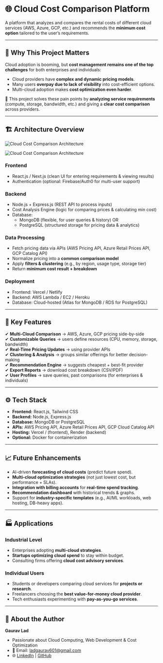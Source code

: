# 🌐 Cloud Cost Comparison Platform  

A platform that analyzes and compares the rental costs of different cloud services (AWS, Azure, GCP, etc.) and recommends the **minimum cost option** tailored to the user’s requirements.  

---

## 🌟 Why This Project Matters  

Cloud adoption is booming, but **cost management remains one of the top challenges** for both enterprises and individuals:  

- Cloud providers have **complex and dynamic pricing models**.  
- Many users **overpay due to lack of visibility** into cost-efficient options.  
- Multi-cloud adoption makes **cost optimization even harder**.  

🚀 This project solves these pain points by **analyzing service requirements** (compute, storage, bandwidth, etc.) and giving a **clear cost comparison** across providers.  

---

## 🏗️ Architecture Overview  

![Cloud Cost Comparison Architecture](https://kroki.io/mermaid/svg/eNptUc1OwzAMvvMUPnZC4wF2QOpPOjgwlZWxQ7RD6MwIdMlIUm1FfXicpJMQWw-O4-8ntvve6mPzIYyDl-IG6FtZNAn3cTOB6fR-YMqhgSV-d9LgHpWzA5SMl0YToLYzgkTjQBtY4MndfdpN8ClZUNdECWK0boCM8Uw0X0G20FskNtwCOx0MWtIFYRaEkFaPPKEAc-HwKPpJtPUVDzO1kwp5rq2DVIm2t9KOxUiMeeAWGU8K4cSbsDjaFFnszmmDA1Qe5ZWRjVQ78BfwiNjhNfbqQVrK-rAkeO7Q9DCWxhH-vJ2uaxpjXcPZnQaYXHSY_nQGiecP2pYTsg0CtNf587ziCQXIqddWn13_05Zou9bxJ6nkvttDWFasRceYx32eDto4vkR_jLcZ5PWr_7FVUV4ISnbzC-zIr5I=)

![Cloud Cost Comparison Architecture]([https://kroki.io/mermaid/svg/eNptUc1OwzAMvvMUPnZC4wF2QOpPOjgwlZWxQ7RD6MwIdMlIUm1FfXicpJMQWw-O4-8ntvve6mPzIYyDl-IG6FtZNAn3cTOB6fR-YMqhgSV-d9LgHpWzA5SMl0YToLYzgkTjQBtY4MndfdpN8ClZUNdECWK0boCM8Uw0X0G20FskNtwCOx0MWtIFYRaEkFaPPKEAc-HwKPpJtPUVDzO1kwp5rq2DVIm2t9KOxUiMeeAWGU8K4cSbsDjaFFnszmmDA1Qe5ZWRjVQ78BfwiNjhNfbqQVrK-rAkeO7Q9DCWxhH-vJ2uaxpjXcPZnQaYXHSY_nQGiecP2pYTsg0CtNf587ziCQXIqddWn13_05Zou9bxJ6nkvttDWFasRceYx32eDto4vkR_jLcZ5PWr_7FVUV4ISnbzC-zIr5I=](https://kroki.io/mermaid/svg/eNqVU21r2zAQ_u5fcRDcbOCsYWFsuDDw6yg4xUuWDmbyQbEVR6sieZLMkqb57zvZXsnWD2Myss09z3N3uju57okJZnw4jc2O7unYh_GGaDr2oDfcE8XIhlONyAkcwIWE8qFWshWVpY-23UJFjzaK7Yk6RpJL1ePv7POM06qmGdlQHl64eeFlK4VJyZ7xI4IB5sDHzvl8dl3HqRVpdvAl7oirYqWpglvRtEbDgv5omcK0hdFrmEw-QpoUqUJfVFSIktK8-a6v7-jBftedhzTpiGFS2IQs705W1NKSQ6OoHmhhT4vzIiaGQK5kiRgTNVxBJLWBQBB-1ExDImomaK_qXnFupU8pNeUOhay0KuvlCYKvywL3szXIb9f_1HxbLZIieGwV_S_dpygvcL_UXAghDotXlm6HAHI8V63o8nN2PZeilnH4eogSDsW4lM6zIuKtNlT1VVnQUu6xFRUxTIo_yjLPOkU0z4tI7hucMY2MK7hnuiWcPfaKjByp6gXIHNp52bOV47guLDEcp1ByojVspQLCOQjsoXY6W0y31hTKA0Wcce6PPryPkiT0tFHygfqj2Ww2_E9-ssrs_LfNwSvtAPuj6XR604UJmoYfAS_FEMnIvwPByksTL0y8OPewqV7XKA9L7sWhN888e4jfidw4vwDxqgyK))

### Frontend  
- React.js / Next.js (clean UI for entering requirements & viewing results)  
- Authentication (optional: Firebase/Auth0 for multi-user support)  

### Backend  
- Node.js + Express.js (REST API to process inputs)  
- Cost Analysis Engine (logic for comparing prices & calculating min cost)  
- Database:  
  - MongoDB (flexible, for user queries & history) OR  
  - PostgreSQL (structured storage for pricing data & analytics)  

### Data Processing  
- Fetch pricing data via APIs (AWS Pricing API, Azure Retail Prices API, GCP Catalog API)  
- Normalize pricing into a **common comparison model**  
- Apply **filters & clustering** (e.g., by region, usage type, storage tier)  
- Return **minimum cost result + breakdown**  

### Deployment  
- Frontend: Vercel / Netlify  
- Backend: AWS Lambda / EC2 / Heroku  
- Database: Cloud-hosted (Atlas for MongoDB / RDS for PostgreSQL)  

---

## 🔐 Key Features  

✔ **Multi-Cloud Comparison** → AWS, Azure, GCP pricing side-by-side  
✔ **Customizable Queries** → users define resources (CPU, memory, storage, bandwidth)  
✔ **Real-Time Pricing Updates** → using provider APIs  
✔ **Clustering & Analysis** → groups similar offerings for better decision-making  
✔ **Recommendation Engine** → suggests cheapest + best-fit provider  
✔ **Export Reports** → download cost breakdown (CSV/PDF)  
✔ **User Profiles** → save queries, past comparisons (for enterprises & individuals)  

---

## ⚙️ Tech Stack  

- **Frontend:** React.js, Tailwind CSS  
- **Backend:** Node.js, Express.js  
- **Database:** MongoDB or PostgreSQL  
- **APIs:** AWS Pricing API, Azure Retail Prices API, GCP Cloud Catalog API  
- **Hosting:** Vercel / (frontend), Render (backend)  
- **Optional:** Docker for containerization  

---

## 📈 Future Enhancements  

- AI-driven **forecasting of cloud costs** (predict future spend).  
- **Multi-cloud optimization strategies** (not just lowest cost, but performance + SLAs).  
- **Integration with billing accounts** for **real-time spend tracking**.  
- **Recommendation dashboard** with historical trends & graphs.  
- Support for **industry-specific templates** (e.g., AI/ML workloads, web hosting, DB-heavy apps).  

---

## 🏭 Applications  

### Industrial Level  
- Enterprises adopting **multi-cloud strategies**.  
- **Startups optimizing cloud spend** to stay within budget.  
- Consulting firms offering **cloud cost advisory services**.  

### Individual Users  
- Students or developers comparing cloud services for **projects or research**.  
- Freelancers choosing the **best value-for-money cloud provider**.  
- Tech enthusiasts experimenting with **pay-as-you-go services**.  

---

## 🙋 About the Author  

**Gaurav Lad**  
- Passionate about Cloud Computing, Web Development & Cost Optimization  
- 📩 Email: ladgaurav601@gmail.com  
- 🌐 [LinkedIn](www.linkedin.com/in/gaurav-lad137) | [GitHub](https://github.com/)  
